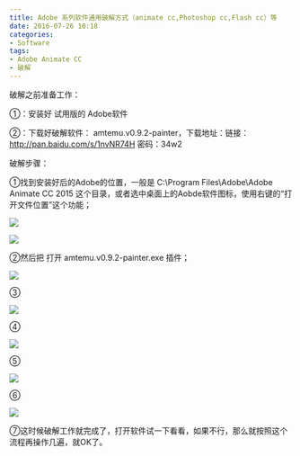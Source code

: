 ```yaml
---
title: Adobe 系列软件通用破解方式（animate cc,Photoshop cc,Flash cc）等
date: 2016-07-26 10:18
categories:
- Software
tags:
- Adobe Animate CC
- 破解
---
```

<!-- more -->
破解之前准备工作：

①：安装好 试用版的 Adobe软件

②：下载好破解软件： amtemu.v0.9.2-painter，下载地址：链接：http://pan.baidu.com/s/1nvNR74H 密码：34w2

破解步骤：

①找到安装好后的Adobe的位置，一般是 C:\Program Files\Adobe\Adobe Animate CC 2015 这个目录，或者选中桌面上的Aobde软件图标，使用右键的“打开文件位置”这个功能；

![](http://img.blog.csdn.net/20170227094157175?watermark/2/text/aHR0cDovL2Jsb2cuY3Nkbi5uZXQvYXJ2aW4w/font/5a6L5L2T/fontsize/400/fill/I0JBQkFCMA==/dissolve/70/gravity/Center)

![](http://img.blog.csdn.net/20170227094753183?watermark/2/text/aHR0cDovL2Jsb2cuY3Nkbi5uZXQvYXJ2aW4w/font/5a6L5L2T/fontsize/400/fill/I0JBQkFCMA==/dissolve/70/gravity/Center)

②然后把 打开 amtemu.v0.9.2-painter.exe 插件；  

![](http://img.blog.csdn.net/20170227095727618?watermark/2/text/aHR0cDovL2Jsb2cuY3Nkbi5uZXQvYXJ2aW4w/font/5a6L5L2T/fontsize/400/fill/I0JBQkFCMA==/dissolve/70/gravity/Center)

③

![](http://img.blog.csdn.net/20170227095803868?watermark/2/text/aHR0cDovL2Jsb2cuY3Nkbi5uZXQvYXJ2aW4w/font/5a6L5L2T/fontsize/400/fill/I0JBQkFCMA==/dissolve/70/gravity/Center)

④

![](http://img.blog.csdn.net/20170227095828619?watermark/2/text/aHR0cDovL2Jsb2cuY3Nkbi5uZXQvYXJ2aW4w/font/5a6L5L2T/fontsize/400/fill/I0JBQkFCMA==/dissolve/70/gravity/Center)  

⑤

![](http://img.blog.csdn.net/20170227100345969?watermark/2/text/aHR0cDovL2Jsb2cuY3Nkbi5uZXQvYXJ2aW4w/font/5a6L5L2T/fontsize/400/fill/I0JBQkFCMA==/dissolve/70/gravity/Center)

⑥

![](http://img.blog.csdn.net/20170227100411345?watermark/2/text/aHR0cDovL2Jsb2cuY3Nkbi5uZXQvYXJ2aW4w/font/5a6L5L2T/fontsize/400/fill/I0JBQkFCMA==/dissolve/70/gravity/Center)  

⑦这时候破解工作就完成了，打开软件试一下看看，如果不行，那么就按照这个流程再操作几遍，就OK了。


<div style="top: 0px">


</div>
